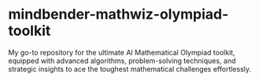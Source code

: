 # mindbender-mathwiz-olympiad-toolkit
My go-to repository for the ultimate AI Mathematical Olympiad toolkit, equipped with advanced algorithms, problem-solving techniques, and strategic insights to ace the toughest mathematical challenges effortlessly.
